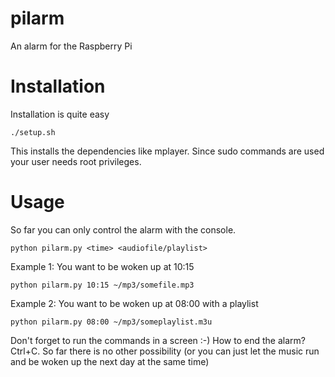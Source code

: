 pilarm
======

An alarm for the Raspberry Pi


Installation
============
Installation is quite easy

	./setup.sh

This installs the dependencies like mplayer. Since sudo commands are used your user needs root privileges.


Usage
=====
So far you can only control the alarm with the console.

	python pilarm.py <time> <audiofile/playlist>

Example 1: You want to be woken up at 10:15

	python pilarm.py 10:15 ~/mp3/somefile.mp3

Example 2: You want to be woken up at 08:00 with a playlist

	python pilarm.py 08:00 ~/mp3/someplaylist.m3u

Don't forget to run the commands in a screen :-)
How to end the alarm? Ctrl+C. So far there is no other possibility (or you can just let the music run and be woken up the next day at the same time)
